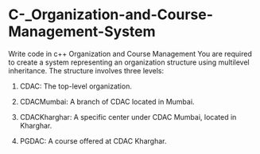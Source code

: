 # C-_Organization-and-Course-Management-System

Write code in c++ Organization and Course Management You are required to create a system representing an organization structure using multilevel inheritance. The structure involves three levels:

1. CDAC: The top-level organization.

2. CDACMumbai: A branch of CDAC located in Mumbai.

3. CDACKharghar: A specific center under CDAC Mumbai, located in Kharghar.

4. PGDAC: A course offered at CDAC Kharghar.
